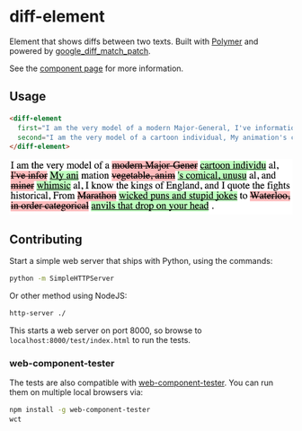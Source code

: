  diff-element
============

Element that shows diffs between two texts. Built with [Polymer](https://www.polymer-project.org) and powered by  [google_diff_match_patch](https://code.google.com/p/google-diff-match-patch/).

See the [component page](http://mikaelharsjo.github.io/diff-element) for more information.

## Usage
```html
<diff-element
  first="I am the very model of a modern Major-General, I've information vegetable, animal, and mineral, I know the kings of England, and I quote the fights historical, From Marathon to Waterloo, in order categorical."
  second="I am the very model of a cartoon individual, My animation's comical, unusual, and whimsical, I know the kings of England, and I quote the fights historical, From wicked puns and stupid jokes to anvils that drop on your head.">
</diff-element>
```

![screenshot](screenshot.png)

## Contributing

Start a simple web server that ships with Python, using the commands:

```sh
python -m SimpleHTTPServer
```

Or other method using NodeJS:

```sh
http-server ./
```

This starts a web server on port 8000, so browse to `localhost:8000/test/index.html` to run the tests.

### web-component-tester

The tests are also compatible with [web-component-tester](https://github.com/Polymer/web-component-tester). You can run them on multiple local browsers via:

```sh
npm install -g web-component-tester
wct
```
